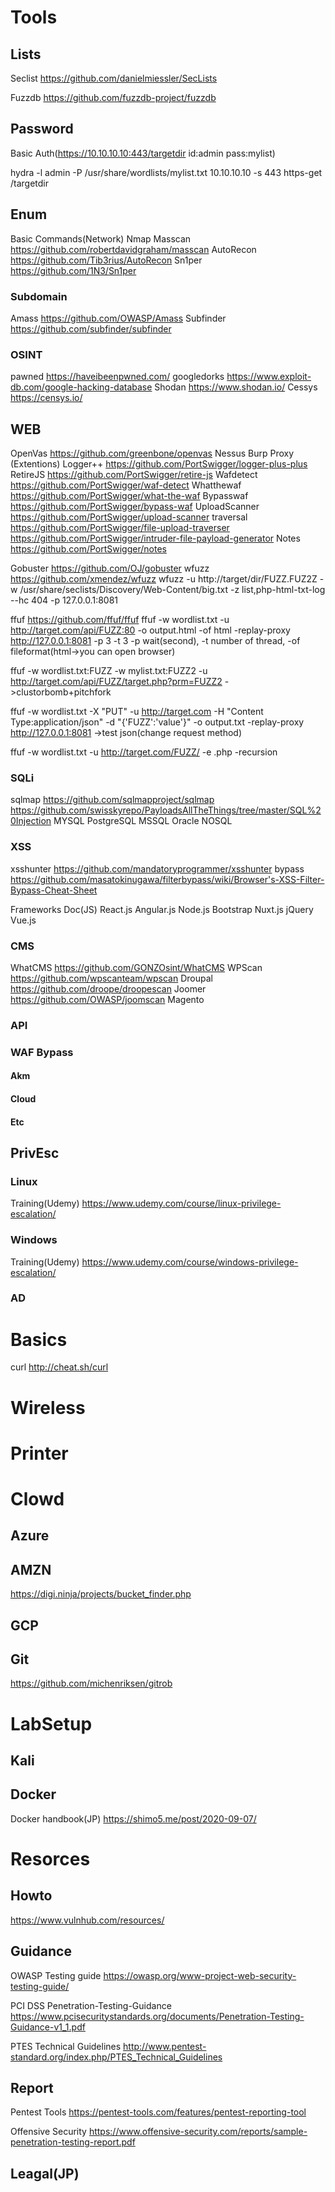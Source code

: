 # Tools
 ## Lists
 Seclist https://github.com/danielmiessler/SecLists
 
 Fuzzdb https://github.com/fuzzdb-project/fuzzdb
 
 ## Password
 Basic Auth(https://10.10.10.10:443/targetdir id:admin pass:mylist)
 
 hydra -l admin -P /usr/share/wordlists/mylist.txt 10.10.10.10 -s 443 https-get /targetdir
 
 ## Enum
 Basic Commands(Network)
 Nmap
 Masscan https://github.com/robertdavidgraham/masscan
 AutoRecon https://github.com/Tib3rius/AutoRecon
 Sn1per https://github.com/1N3/Sn1per
 
 ### Subdomain
 Amass https://github.com/OWASP/Amass
 Subfinder https://github.com/subfinder/subfinder

 ### OSINT 
 pawned https://haveibeenpwned.com/
 googledorks https://www.exploit-db.com/google-hacking-database
 Shodan https://www.shodan.io/
 Cessys https://censys.io/
 
 ## WEB
 OpenVas https://github.com/greenbone/openvas
 Nessus
 Burp Proxy (Extentions)
 Logger++ https://github.com/PortSwigger/logger-plus-plus
 RetireJS https://github.com/PortSwigger/retire-js
 Wafdetect https://github.com/PortSwigger/waf-detect
 Whatthewaf https://github.com/PortSwigger/what-the-waf
 Bypasswaf https://github.com/PortSwigger/bypass-waf
 UploadScanner https://github.com/PortSwigger/upload-scanner
 traversal https://github.com/PortSwigger/file-upload-traverser
 https://github.com/PortSwigger/intruder-file-payload-generator
 Notes https://github.com/PortSwigger/notes
 
 Gobuster https://github.com/OJ/gobuster
 wfuzz https://github.com/xmendez/wfuzz
 wfuzz -u http://target/dir/FUZZ.FUZ2Z -w /usr/share/seclists/Discovery/Web-Content/big.txt -z list,php-html-txt-log --hc 404 -p 127.0.0.1:8081

ffuf https://github.com/ffuf/ffuf
ffuf -w wordlist.txt -u http://target.com/api/FUZZ:80 -o output.html -of html -replay-proxy http://127.0.0.1:8081 -p 3 -t 3
-p wait(second), -t number of thread, -of fileformat(html->you can open browser)

ffuf -w wordlist.txt:FUZZ -w mylist.txt:FUZZ2 -u http://target.com/api/FUZZ/target.php?prm=FUZZ2
->clustorbomb+pitchfork

ffuf -w  wordlist.txt -X "PUT" -u http://target.com -H "Content Type:application/json" -d "{'FUZZ':'value'}" -o output.txt -replay-proxy http://127.0.0.1:8081
->test json(change request method)

ffuf -w wordlist.txt -u http://target.com/FUZZ/ -e .php -recursion

### SQLi
sqlmap https://github.com/sqlmapproject/sqlmap
https://github.com/swisskyrepo/PayloadsAllTheThings/tree/master/SQL%20Injection
MYSQL
PostgreSQL
MSSQL
Oracle
NOSQL

### XSS
xsshunter https://github.com/mandatoryprogrammer/xsshunter
bypass https://github.com/masatokinugawa/filterbypass/wiki/Browser's-XSS-Filter-Bypass-Cheat-Sheet

Frameworks Doc(JS)
React.js
Angular.js
Node.js
Bootstrap
Nuxt.js
jQuery
Vue.js

### CMS
WhatCMS https://github.com/GONZOsint/WhatCMS
WPScan https://github.com/wpscanteam/wpscan
Droupal https://github.com/droope/droopescan 
Joomer https://github.com/OWASP/joomscan
Magento 

### API

### WAF Bypass
#### Akm
#### Cloud
#### Etc

## PrivEsc
 ### Linux  
  Training(Udemy) https://www.udemy.com/course/linux-privilege-escalation/

### Windows  
  Training(Udemy) https://www.udemy.com/course/windows-privilege-escalation/
  ### AD
  
# Basics
curl http://cheat.sh/curl

# Wireless

# Printer

# Clowd
 ## Azure
 ## AMZN
 https://digi.ninja/projects/bucket_finder.php
 ## GCP
 ## Git
 https://github.com/michenriksen/gitrob
 
# LabSetup
 ## Kali
 ## Docker
 Docker handbook(JP)
 https://shimo5.me/post/2020-09-07/
 
# Resorces
## Howto
https://www.vulnhub.com/resources/

## Guidance
 OWASP Testing guide
 https://owasp.org/www-project-web-security-testing-guide/

 PCI DSS Penetration-Testing-Guidance
 https://www.pcisecuritystandards.org/documents/Penetration-Testing-Guidance-v1_1.pdf

 PTES Technical Guidelines
 http://www.pentest-standard.org/index.php/PTES_Technical_Guidelines

## Report
Pentest Tools
https://pentest-tools.com/features/pentest-reporting-tool

Offensive Security
https://www.offensive-security.com/reports/sample-penetration-testing-report.pdf

## Leagal(JP)
